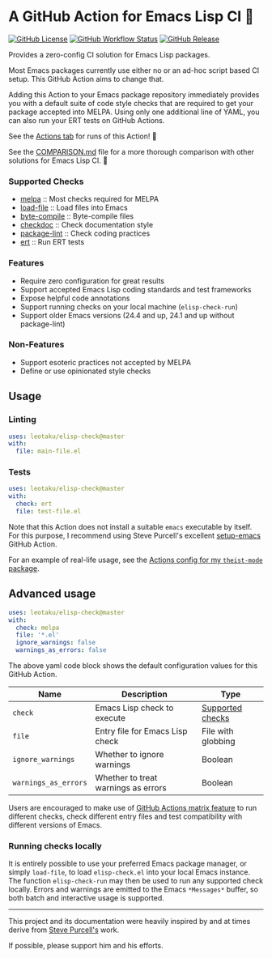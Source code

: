 # A GitHub Action for Emacs Lisp CI 📜

[![GitHub License](https://img.shields.io/github/license/leotaku/elisp-check?color=blueviolet&logo=spdx&logoColor=white&style=flat-square)](https://spdx.org/licenses/GPL-3.0-or-later.html)
[![GitHub Workflow Status](https://img.shields.io/github/workflow/status/leotaku/elisp-check/test?logo=github&style=flat-square)](https://github.com/leotaku/elisp-check/actions)
[![GitHub Release](https://img.shields.io/github/v/release/leotaku/elisp-check?include_prereleases&sort=semver&style=flat-square)](https://github.com/leotaku/elisp-check/releases)

Provides a zero-config CI solution for Emacs Lisp packages.

Most Emacs packages currently use either no or an ad-hoc script based CI setup.
This GitHub Action aims to change that.

Adding this Action to your Emacs package repository immediately provides you with a default suite of code style checks that are required to get your package accepted into MELPA.
Using only one additional line of YAML, you can also run your ERT tests on GitHub Actions.

See the [Actions tab](https://github.com/leotaku/elisp-check-action/actions) for runs of this Action! 🚀

See the [COMPARISON.md](/COMPARISON.md) file for a more thorough comparison with other solutions for Emacs Lisp CI. 🛒

### Supported Checks

* [melpa](https://github.com/melpa/melpa/blob/master/CONTRIBUTING.org) :: Most checks required for MELPA
* [load-file](https://www.gnu.org/software/emacs/manual/html_node/eintr/Loading-Files.html) :: Load files into Emacs
* [byte-compile](https://www.gnu.org/software/emacs/manual/html_node/elisp/Byte-Compilation.html) :: Byte-compile files
* [checkdoc](https://www.gnu.org/software/emacs/manual/html_node/elisp/Documentation-Tips.html#Documentation-Tips) :: Check documentation style
* [package-lint](https://github.com/purcell/package-lint) :: Check coding practices
* [ert](https://www.gnu.org/software/emacs/manual/html_node/ert/index.html) :: Run ERT tests

### Features

* Require zero configuration for great results
* Support accepted Emacs Lisp coding standards and test frameworks
* Expose helpful code annotations
* Support running checks on your local machine (`elisp-check-run`)
* Support older Emacs versions (24.4 and up, 24.1 and up without package-lint)

### Non-Features

* Support esoteric practices not accepted by MELPA
* Define or use opinionated style checks

## Usage

### Linting

``` yaml
uses: leotaku/elisp-check@master
with:
  file: main-file.el
```

### Tests

``` yaml
uses: leotaku/elisp-check@master
with:
  check: ert
  file: test-file.el
```

Note that this Action does not install a suitable `emacs` executable by itself.
For this purpose, I recommend using Steve Purcell's excellent [setup-emacs](https://github.com/purcell/setup-emacs/blob/master/README.md) GitHub Action.

For an example of real-life usage, see the [Actions config for my `theist-mode` package](https://github.com/leotaku/theist-mode/blob/master/.github/workflows/check.yml).

## Advanced usage

``` yaml
uses: leotaku/elisp-check@master
with:
  check: melpa
  file: '*.el'
  ignore_warnings: false
  warnings_as_errors: false
```

The above yaml code block shows the default configuration values for this GitHub Action.

| Name                 | Description                         | Type                                 |
|----------------------|-------------------------------------|--------------------------------------|
| `check`              | Emacs Lisp check to execute         | [Supported checks](#supported-checks)  |
| `file`               | Entry file for Emacs Lisp check     | File with globbing                   |
| `ignore_warnings`    | Whether to ignore warnings          | Boolean                              |
| `warnings_as_errors` | Whether to treat warnings as errors | Boolean                              |

Users are encouraged to make use of [GitHub Actions matrix feature](https://help.github.com/en/actions/reference/workflow-syntax-for-github-actions#jobsjob_idstrategy) to run different checks, check different entry files and test compatibility with different versions of Emacs.

### Running checks locally

It is entirely possible to use your preferred Emacs package manager, or simply `load-file`, to load `elisp-check.el` into your local Emacs instance.
The function `elisp-check-run` may then be used to run any supported check locally.
Errors and warnings are emitted to the Emacs `*Messages*` buffer, so both batch and interactive usage is supported.

---

This project and its documentation were heavily inspired by and at times derive from [Steve Purcell's](https://github.com/purcell) work.

If possible, please support him and his efforts.

